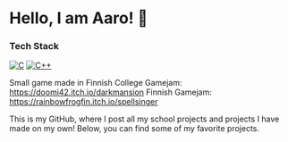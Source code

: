 # Hello, I am Aaro! 👋

### Tech Stack
[![C](https://skillicons.dev/icons?i=c)]()  [![C++](https://skillicons.dev/icons?i=cpp)]()


Small game made in Finnish College Gamejam: https://doomi42.itch.io/darkmansion
Finnish Gamejam: https://rainbowfrogfin.itch.io/spellsinger

This is my GitHub, where I post all my school projects and projects I have made on my own!
Below, you can find some of my favorite projects.
